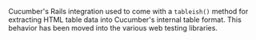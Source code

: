 Cucumber's Rails integration used to come with a `tableish()`
method for extracting HTML table data into Cucumber's internal
table format.  This behavior has been moved into the various web
testing libraries.
